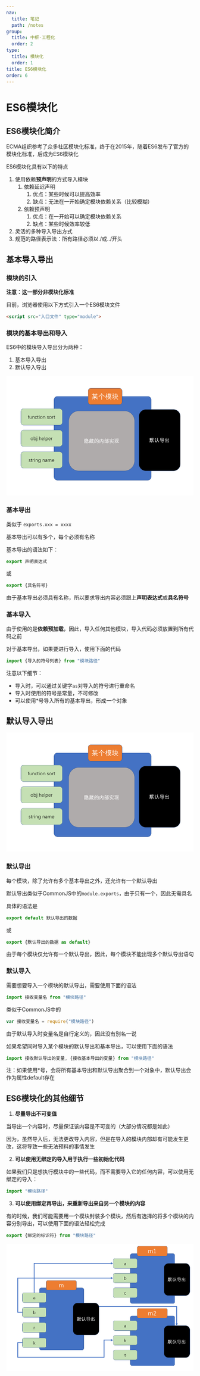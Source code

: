 ```yaml
---
nav:
  title: 笔记
  path: /notes
group:
  title: 中枢-工程化
  order: 2
type:
  title: 模块化
  order: 1
title: ES6模块化
order: 6
---
```


# ES6模块化

## ES6模块化简介

ECMA组织参考了众多社区模块化标准，终于在2015年，随着ES6发布了官方的模块化标准，后成为ES6模块化

ES6模块化具有以下的特点

1. 使用依赖**预声明**的方式导入模块
   1. 依赖延迟声明
      1. 优点：某些时候可以提高效率
      2. 缺点：无法在一开始确定模块依赖关系（比较模糊）
   2. 依赖预声明
      1. 优点：在一开始可以确定模块依赖关系
      2. 缺点：某些时候效率较低
2. 灵活的多种导入导出方式
3. 规范的路径表示法：所有路径必须以./或../开头


## 基本导入导出

### 模块的引入

**注意：这一部分非模块化标准**

目前，浏览器使用以下方式引入一个ES6模块文件

```html
<script src="入口文件" type="module">
```

### 模块的基本导出和导入

ES6中的模块导入导出分为两种：

1. 基本导入导出
2. 默认导入导出

![](../images/2019-12-03-17-00-44.png)

### 基本导出

类似于 ``` exports.xxx = xxxx ```

基本导出可以有多个，每个必须有名称

基本导出的语法如下：

```js
export 声明表达式
```

或

```js
export {具名符号}
```

由于基本导出必须具有名称，所以要求导出内容必须跟上**声明表达式**或**具名符号**

### 基本导入

由于使用的是**依赖预加载**，因此，导入任何其他模块，导入代码必须放置到所有代码之前

对于基本导出，如果要进行导入，使用下面的代码

```js
import {导入的符号列表} from "模块路径" 
```

注意以下细节：
- 导入时，可以通过关键字```as```对导入的符号进行重命名
- 导入时使用的符号是常量，不可修改
- 可以使用*号导入所有的基本导出，形成一个对象

## 默认导入导出

![](../images/2019-12-03-17-00-44.png)

### 默认导出

每个模块，除了允许有多个基本导出之外，还允许有一个默认导出

默认导出类似于CommonJS中的```module.exports```，由于只有一个，因此无需具名

具体的语法是

```js
export default 默认导出的数据
```

或

```js
export {默认导出的数据 as default}
```

由于每个模块仅允许有一个默认导出，因此，每个模块不能出现多个默认导出语句

### 默认导入

需要想要导入一个模块的默认导出，需要使用下面的语法

```js
import 接收变量名 from "模块路径"
```

类似于CommonJS中的
```js
var 接收变量名 = require("模块路径")
```

由于默认导入时变量名是自行定义的，因此没有别名一说

如果希望同时导入某个模块的默认导出和基本导出，可以使用下面的语法

```js
import 接收默认导出的变量, {接收基本导出的变量} from "模块路径"
```

注：如果使用*号，会将所有基本导出和默认导出聚合到一个对象中，默认导出会作为属性default存在



## ES6模块化的其他细节

1. **尽量导出不可变值**

当导出一个内容时，尽量保证该内容是不可变的（大部分情况都是如此）

因为，虽然导入后，无法更改导入内容，但是在导入的模块内部却有可能发生更改，这将导致一些无法预料的事情发生

2. **可以使用无绑定的导入用于执行一些初始化代码**

如果我们只是想执行模块中的一些代码，而不需要导入它的任何内容，可以使用无绑定的导入：

```js
import "模块路径"
```

3. **可以使用绑定再导出，来重新导出来自另一个模块的内容**

有的时候，我们可能需要用一个模块封装多个模块，然后有选择的将多个模块的内容分别导出，可以使用下面的语法轻松完成

```js
export {绑定的标识符} from "模块路径"
```

![](../images/2019-12-04-14-33-14.png)

